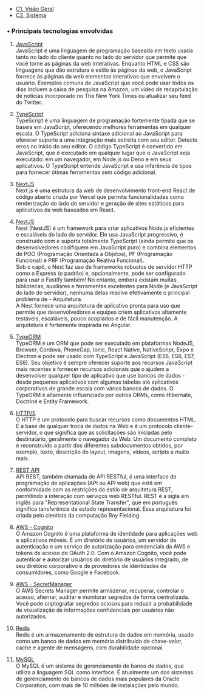 - [C1. Visão Geral](/OC-Medico%20Interno/C1.%20Visão%20Geral/HOME)
- [C2. Sistema](/OC-Medico%20Interno/C1.%20Visão%20Geral/C2.%20Sistema/HOME)

### • Principais tecnologias envolvidas

1. [JavaScript](https://www.javascript.com/)<br>
   JavaScript é uma linguagem de programação baseada em texto usada tanto no lado do cliente quanto no lado do servidor que permite que você torne as páginas da web interativas. Enquanto HTML e CSS são linguagens que dão estrutura e estilo às páginas da web, o JavaScript fornece às páginas da web elementos interativos que envolvem o usuário. Exemplos comuns de JavaScript que você pode usar todos os dias incluem a caixa de pesquisa na Amazon, um vídeo de recapitulação de notícias incorporado no The New York Times ou atualizar seu feed do Twitter.

2. [TypeScript](https://www.typescriptlang.org/)<br>
   TypeScript é uma linguagem de programação fortemente tipada que se baseia em JavaScript, oferecendo melhores ferramentas em qualquer escala. O TypeScript adiciona sintaxe adicional ao JavaScript para oferecer suporte a uma integração mais estreita com seu editor. Detecte erros no início do seu editor. O código TypeScript é convertido em JavaScript, que é executado em qualquer lugar que o JavaScript seja executado: em um navegador, em Node.js ou Deno e em seus aplicativos. O TypeScript entende JavaScript e usa inferência de tipos para fornecer ótimas ferramentas sem código adicional.

3. [NextJS](https://nextjs.org/)<br>
   Next.js é uma estrutura da web de desenvolvimento front-end React de código aberto criada por Vercel que permite funcionalidades como renderização do lado do servidor e geração de sites estáticos para aplicativos da web baseados em React.

4. [NestJS](https://nestjs.com/)<br>
   Nest (NestJS) é um framework para criar aplicativos Node.js eficientes e escaláveis ​​do lado do servidor. Ele usa JavaScript progressivo, é construído com e suporta totalmente TypeScript (ainda permite que os desenvolvedores codifiquem em JavaScript puro) e combina elementos de POO (Programação Orientada a Objetos), PF (Programação Funcional) e PRF (Programação Reativa Funcional).<br>
   Sob o capô, o Nest faz uso de frameworks robustos de servidor HTTP como o Express (o padrão) e, opcionalmente, pode ser configurado para usar o Fastify também!
   No entanto, embora existam muitas bibliotecas, auxiliares e ferramentas excelentes para Node (e JavaScript do lado do servidor), nenhuma delas resolve efetivamente o principal problema de - Arquitetura.<br>
   A Nest fornece uma arquitetura de aplicativo pronta para uso que permite que desenvolvedores e equipes criem aplicativos altamente testáveis, escaláveis, pouco acoplados e de fácil manutenção. A arquitetura é fortemente inspirada no Angular.

5. [TypeORM](https://typeorm.io/)<br>
   TypeORM é um ORM que pode ser executado em plataformas NodeJS, Browser, Cordova, PhoneGap, Ionic, React Native, NativeScript, Expo e Electron e pode ser usado com TypeScript e JavaScript (ES5, ES6, ES7, ES8). Seu objetivo é sempre oferecer suporte aos recursos JavaScript mais recentes e fornecer recursos adicionais que o ajudem a desenvolver qualquer tipo de aplicativo que use bancos de dados - desde pequenos aplicativos com algumas tabelas até aplicativos corporativos de grande escala com vários bancos de dados. O TypeORM é altamente influenciado por outros ORMs, como Hibernate, Doctrine e Entity Framework.

6. [HTTP/S](https://datatracker.ietf.org/doc/html/rfc2616)<br>
   O HTTP é um protocolo para buscar recursos como documentos HTML. É a base de qualquer troca de dados na Web e é um protocolo cliente-servidor, o que significa que as solicitações são iniciadas pelo destinatário, geralmente o navegador da Web. Um documento completo é reconstruído a partir dos diferentes subdocumentos obtidos, por exemplo, texto, descrição do layout, imagens, vídeos, scripts e muito mais.

7. [REST API](https://standards.rest/)<br>
   API REST, também chamada de API RESTful, é uma interface de programação de aplicações (API ou API web) que está em conformidade com as restrições do estilo de arquitetura REST, permitindo a interação com serviços web RESTful. REST é a sigla em inglês para "Representational State Transfer", que em português significa tansferência de estado representacional. Essa arquitetura foi criada pelo cientista da computação Roy Fielding.

8. [AWS - Cognito](https://aws.amazon.com/pt/cognito/)<br>
   O Amazon Cognito é uma plataforma de identidade para aplicações web e aplicativos móveis. É um diretório de usuários, um servidor de autenticação e um serviço de autorização para credenciais da AWS e tokens de acesso do OAuth 2.0. Com o Amazon Cognito, você pode autenticar e autorizar usuários do diretório de usuários integrado, de seu diretório corporativo e de provedores de identidades de consumidores, como Google e Facebook.

9. [AWS - SecretManager](https://aws.amazon.com/pt/secrets-manager/)<br>
   O AWS Secrets Manager permite armazenar, recuperar, controlar o acesso, alternar, auditar e monitorar segredos de forma centralizada. Você pode criptografar segredos ociosos para reduzir a probabilidade de visualização de informações confidenciais por usuários não autorizados.

10. [Redis](https://redis.io/)<br>
    Redis é um armazenamento de estrutura de dados em memória, usado como um banco de dados em memória distribuído de chave-valor, cache e agente de mensagens, com durabilidade opcional.

11. [MySQL](https://www.mysql.com)<br>
    O MySQL é um sistema de gerenciamento de banco de dados, que utiliza a linguagem SQL como interface. É atualmente um dos sistemas de gerenciamento de bancos de dados mais populares da Oracle Corporation, com mais de 10 milhões de instalações pelo mundo.
